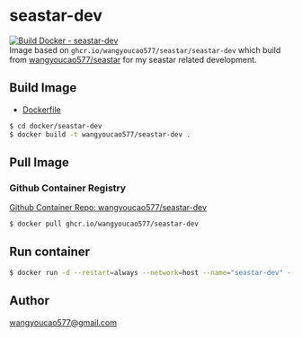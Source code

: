 # seastar-dev
[![Build Docker - seastar-dev](https://github.com/wangyoucao577/containers/actions/workflows/autobuild-seastar-dev.yml/badge.svg)](https://github.com/wangyoucao577/containers/actions/workflows/autobuild-seastar-dev.yml)       
Image based on `ghcr.io/wangyoucao577/seastar/seastar-dev` which build from [wangyoucao577/seastar](https://github.com/wangyoucao577/seastar) for my seastar related development.     

## Build Image
- [Dockerfile](./Dockerfile)

```bash
$ cd docker/seastar-dev
$ docker build -t wangyoucao577/seastar-dev .  
```

## Pull Image 

### Github Container Registry
[Github Container Repo: wangyoucao577/seastar-dev](https://github.com/users/wangyoucao577/packages/container/package/seastar-dev)  
```bash
$ docker pull ghcr.io/wangyoucao577/seastar-dev
```

## Run container

```bash
$ docker run -d --restart=always --network=host --name="seastar-dev" --hostname="seastar-dev" --cap-add=ALL --security-opt seccomp=unconfined --privileged wangyoucao577/seastar-dev
```

## Author
wangyoucao577@gmail.com
